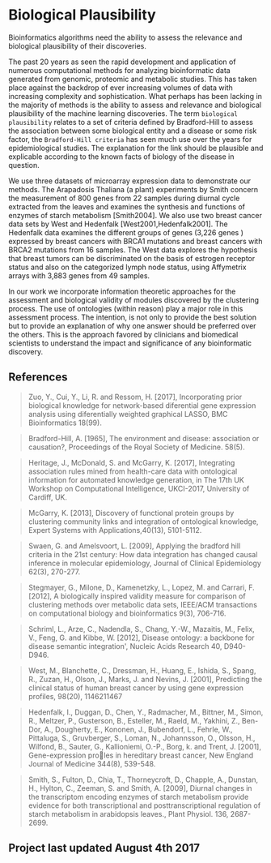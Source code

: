 # Biological Plausibility
Bioinformatics algorithms need the ability to assess the relevance and biological plausibility of their discoveries.

The past 20 years as seen the rapid development and application of numerous computational methods for analyzing bioinformatic data generated from genomic, proteomic and metabolic studies. This has taken place against the backdrop of ever increasing volumes of data with increasing complexity and sophistication. What perhaps has been lacking in the majority of methods is the ability to assess and relevance and biological plausibility of the machine learning discoveries. The term `biological plausibility` relates to a set of criteria defined by Bradford-Hill to assess the association between some biological entity and a disease or some risk factor, the `Bradford-Hill criteria` has seen much use over the years for epidemiological studies. The explanation for the link should be plausible and explicable according to the known facts of biology of the disease in question. 

We use three datasets of microarray expression data to demonstrate our methods. The Arapadosis Thaliana (a plant) experiments by Smith concern the  measurement of 800 genes from 22 samples during diurnal cycle extracted from the leaves and examines the synthesis and functions of enzymes of starch metabolism [Smith2004]. We also use two breast cancer data sets by West and Hedenfalk [West2001,Hedenfalk2001]. The Hedenfalk data examines the different groups of genes (3,226 genes ) expressed by breast cancers with BRCA1 mutations and breast cancers with BRCA2 mutations from 16 samples. The West data explores the hypothesis that breast tumors can be discriminated on the basis of estrogen receptor status and also on the categorized lymph node status, using Affymetrix arrays with 3,883 genes from 49 samples.

In our work we incorporate information theoretic approaches for the assessment and biological validity of modules discovered by the clustering process. The use of ontologies (within reason) play a major role in this assessment process. The intention, is not only to provide the best solution but to provide an explanation of why one answer should be preferred over the others. This is the approach favored by clinicians and biomedical scientists to understand the impact and significance of any bioinformatic discovery.


## References

> Zuo, Y., Cui, Y., Li, R. and Ressom, H. [2017], Incorporating prior biological knowledge
for network-based diferential gene expression analysis using diferentially weighted graphical
LASSO, BMC Bioinformatics 18(99).

> Bradford-Hill, A. [1965], The environment and disease: association or causation?,
Proceedings of the Royal Society of Medicine. 58(5).

> Heritage, J., McDonald, S. and McGarry, K. [2017], Integrating association rules mined
from health-care data with ontological information for automated knowledge generation,
in The 17th UK Workshop on Computational Intelligence, UKCI-2017, University of
Cardiff, UK.

> McGarry, K. [2013], Discovery of functional protein groups by clustering community links and integration of ontological knowledge, Expert Systems with Applications,40(13), 5101-5112.

> Swaen, G. and Amelsvoort, L. [2009], Applying the bradford hill criteria in the 21st century:
How data integration has changed causal inference in molecular epidemiology, Journal of
Clinical Epidemiology 62(3), 270-277.

> Stegmayer, G., Milone, D., Kamenetzky, L., Lopez, M. and Carrari, F. [2012], A biologically
inspired validity measure for comparison of clustering methods over metabolic data sets,
IEEE/ACM transactions on computational biology and bioinformatics 9(3), 706-716.

> Schriml, L., Arze, C., Nadendla, S., Chang, Y.-W., Mazaitis, M., Felix, V., Feng, G. and
Kibbe, W. [2012], Disease ontology: a backbone for disease semantic integration', Nucleic
Acids Research 40, D940-D946.

> West, M., Blanchette, C., Dressman, H., Huang, E., Ishida, S., Spang, R., Zuzan, H., Olson, J., Marks,
J. and Nevins, J. [2001], Predicting the clinical status of human breast cancer by using gene expression
profiles, 98(20), 1146211467

> Hedenfalk, I., Duggan, D., Chen, Y., Radmacher, M., Bittner, M., Simon, R., Meltzer, P., Gusterson,
B., Esteller, M., Raeld, M., Yakhini, Z., Ben-Dor, A., Dougherty, E., Kononen, J., Bubendorf, L.,
Fehrle, W., Pittaluga, S., Gruvberger, S., Loman, N., Johannsson, O., Olsson, H., Wilfond, B., Sauter,
G., Kallioniemi, O.-P., Borg, k. and Trent, J. [2001], Gene-expression proles in hereditary breast
cancer, New England Journal of Medicine 344(8), 539-548.

> Smith, S., Fulton, D., Chia, T., Thorneycroft, D., Chapple, A., Dunstan, H., Hylton, C., Zeeman, S.
and Smith, A. [2009], Diurnal changes in the transcriptom encoding enzymes of starch metabolism
provide evidence for both transcriptional and posttranscriptional regulation of starch metabolism in
arabidopsis leaves., Plant Physiol. 136, 2687-2699.

## Project last updated August 4th 2017
